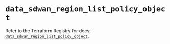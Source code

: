 # `data_sdwan_region_list_policy_object`

Refer to the Terraform Registry for docs: [`data_sdwan_region_list_policy_object`](https://registry.terraform.io/providers/ciscodevnet/sdwan/0.8.0/docs/data-sources/region_list_policy_object).
